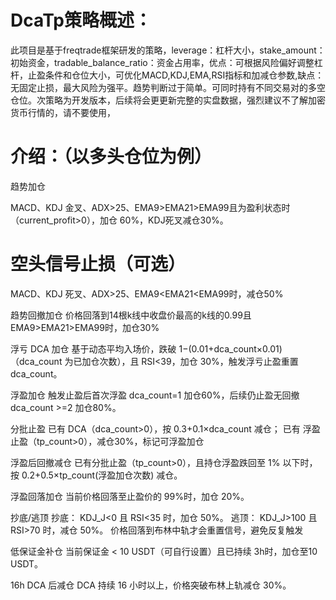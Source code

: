# DcaTp策略概述：

此项目是基于freqtrade框架研发的策略，leverage：杠杆大小，stake_amount：初始资金，tradable_balance_ratio：资金占用率，优点：可根据风险偏好调整杠杆，止盈条件和仓位大小，可优化MACD,KDJ,EMA,RSI指标和加减仓参数,缺点：无固定止损，最大风险为强平。趋势判断过于简单。可同时持有不同交易对的多空仓位。次策略为开发版本，后续将会更更新完整的实盘数据，强烈建议不了解加密货币行情的，请不要使用，

# 介绍：（以多头仓位为例）

趋势加仓

MACD、KDJ 金叉、ADX>25、EMA9>EMA21>EMA99且为盈利状态时（current_profit>0），加仓 60%，KDJ死叉减仓30%。

# 空头信号止损（可选）
MACD、KDJ 死叉、ADX>25、EMA9<EMA21<EMA99时，减仓50%

趋势回撤加仓
价格回落到14根k线中收盘价最高的k线的0.99且EMA9>EMA21>EMA99时，加仓30%

浮亏 DCA 加仓
基于动态平均入场价，跌破 1−(0.01+dca_count×0.01)（dca_count 为已加仓次数），且 RSI<39，加仓 30%，触发浮亏止盈重置dca_count。

浮盈加仓
触发止盈后首次浮盈 dca_count=1 加仓60%，后续仍止盈无回撤 dca_count >=2 加仓80%。

分批止盈
已有 DCA（dca_count>0），按 0.3+0.1×dca_count 减仓；
已有 浮盈止盈（tp_count>0），减仓30%，标记可浮盈加仓

浮盈后回撤减仓
已有分批止盈（tp_count>0），且持仓浮盈跌回至 1% 以下时，按 0.2+0.5×tp_count(浮盈加仓次数) 减仓。

浮盈回落加仓
当前价格回落至止盈价的 99%时，加仓 20%。

抄底/逃顶
抄底： KDJ_J<0 且 RSI<35 时，加仓 50%。
逃顶： KDJ_J>100 且 RSI>70 时，减仓 50%。
价格回落到布林中轨才会重置信号，避免反复触发

低保证金补仓
当前保证金 < 10 USDT（可自行设置）且已持续 3h时，加仓至10 USDT。

16h DCA 后减仓
DCA 持续 16 小时以上，价格突破布林上轨减仓 30%。
